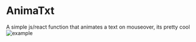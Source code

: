 # AnimaTxt
A simple js/react function that animates a text on mouseover, its pretty cool
![example](https://github.com/GabriWar/AnimaTxt/assets/72227489/b1bfe142-c835-43a6-8d55-fbacfc90adea)
